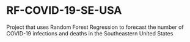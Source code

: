 # RF-COVID-19-SE-USA
Project that uses Random Forest Regression to forecast the number of COVID-19 infections and deaths in the Southeastern United States 
